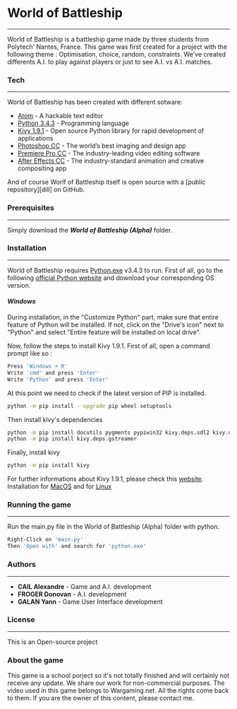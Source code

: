 # World of Battleship
---
World of Battleship is a battleship game made by three students from Polytech' Nantes, France.
This game was first created for a project with the following theme : Optimisation, choice, random, constraints.
We've created differents A.I. to play against players or just to see A.I. vs A.I. matches.

### Tech
---
World of Battleship has been created with different sotware:

* [Atom](https://atom.io/) - A hackable text editor 
* [Python 3.4.3](https://www.python.org) - Programming language
* [Kivy 1.9.1](https://kivy.org/) - Open source Python library for rapid development of applications
* [Photoshop CC](http://www.adobe.com/products/photoshop.html) - The world’s best imaging and design app
* [Premiere Pro CC](http://www.adobe.com/products/premiere.html) -  The industry-leading video editing software
* [After Effects CC](http://www.adobe.com/products/aftereffects.html) - The industry-standard animation and creative compositing app

And of course Worlf of Battleship itself is open source with a [public repository][dill]
 on GitHub.
### Prerequisites
---
Simply download the _**World of Battleship (Alpha)**_ folder.

### Installation
---
World of Battleship requires [Python.exe](https://www.python.org/download/releases/3.4.3/) v3.4.3 to run.
First of all, go to the following [official Python website](https://www.python.org/downloads/release/python-343/) and download your corresponding OS version.

#### _Windows_
During installation, in the "Customize Python" part, make sure that entire feature of Python will be installed. If not, click on the "Drive's icon" next to "Python" and select "Entire feature will be installed on local drive".

Now, follow the steps to install Kivy 1.9.1.
First of all, open a command prompt like so :
```sh
Press 'Windows + R'
Write 'cmd' and press 'Enter'
Write 'Python' and press 'Enter'
```

At this point we need to check if the latest version of PIP is installed.
```sh
python -m pip install --upgrade pip wheel setuptools
```

Then install kivy's dependencies
```sh
python -m pip install docutils pygments pypiwin32 kivy.deps.sdl2 kivy.deps.glew
python -m pip install kivy.deps.gstreamer
```

Finally, install kivy
```sh
python -m pip install kivy
```

For further informations about Kivy 1.9.1, please check this [website](https://kivy.org/docs/installation/installation.html).
Installation for [MacOS](https://kivy.org/docs/installation/installation-osx.html) and for [Linux](https://kivy.org/docs/installation/installation-linux.html)

### Running the game
---
Run the main.py file in the World of Battleship (Alpha) folder with python.
```sh
Right-Click on 'main.py'
Then 'Open with' and search for 'python.exe'
```

### Authors 
---
* **CAIL Alexandre** - Game and A.I. development
* **FROGER Donovan** - A.I. development
* **GALAN Yann** - Game User Interface development

### License
---
This is an Open-source project

### About the game
This game is a school porject so it's not totally finished and will certainly not receive any update.
We share our work for non-commercial purposes.
The video used in this game belongs to Wargaming.net. All the rights come back to them. If you are the owner of this content, please contact me. 
